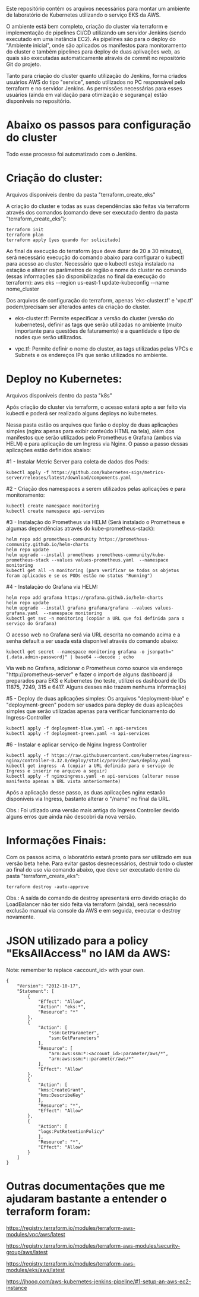 Este repositório contém os arquivos necessários para montar um ambiente de laboratório de Kubernetes utilizando o serviço EKS da AWS. 

O ambiente está bem completo, criação do cluster via terraform e implementação de pipelines CI/CD utilizando um servidor Jenkins (sendo executado em uma instância EC2). As pipelines são para o deploy do "Ambiente inicial", onde são aplicados os manifestos para monitoramento do cluster e também pipelines para deploy de duas aplivações web, as quais são executadas automaticamente através de commit no repositório Git do projeto.

Tanto para criação do cluster quanto utilização do Jenkins, forma criados usuários AWS do tipo "service", sendo utilizados no PC responsável pelo terraform e no servidor Jenkins. As permissões necessárias para esses usuários (ainda em validação para otimização e segurança) estão disponíveis no repositório.

# Abaixo os passos para configuração do cluster
Todo esse processo foi automatizado com o Jenkins.

# Criação do cluster:
Arquivos disponíveis dentro da pasta "terraform_create_eks"

A criação do cluster e todas as suas dependências são feitas via terraform através dos comandos (comando deve ser executado dentro da pasta "terraform_create_eks"):
    
    terraform init
    terraform plan
    terraform apply [yes quando for solicitado]

Ao final da execução do terraform (que deve durar de 20 a 30 minutos), será necessário execução do comando abaixo para configurar o kubectl para acesso ao cluster. Necessário que o kubectl esteja instalado na estação e alterar os parâmetros de região e nome do cluster no comando (essas informações são disponibilizadas no final da execução do terraform):
aws eks --region us-east-1 update-kubeconfig --name nome_cluster

Dos arquivos de configuração do terraform, apenas 'eks-cluster.tf' e 'vpc.tf' podem/precisam ser alterados antes da criação do cluster.

- eks-cluster.tf: Permite especificar a versão do cluster (versão do kubernetes), definir as tags que serão utilizadas no ambiente (muito importante para questões de faturamento) e a quantidade e tipo de nodes que serão utilizados.

- vpc.tf: Permite definir o nome do cluster, as tags utilizadas pelas VPCs e Subnets e os endereços IPs que serão utilizados no ambiente.

# Deploy no Kubernetes:
Arquivos disponíveis dentro da pasta "k8s"

Após criação do cluster via terraform, o acesso estará apto a ser feito via kubectl e poderá ser realizado alguns deploys no kubernetes.

Nessa pasta estão os arquivos que farão o deploy de duas aplicações simples (nginx apenas para exibir conteúdo HTML na tela), além dos manifestos que serão utilizados pelo Prometheus e Grafana (ambos via HELM) e para aplicação de um Ingress via Nginx. O passo a passo dessas aplicações estão definidos abaixo:

#1 - Instalar Metric Server para coleta de dados dos Pods:

    kubectl apply -f https://github.com/kubernetes-sigs/metrics-server/releases/latest/download/components.yaml

#2 - Criação dos namespaces a serem utilizados pelas aplicações e para monitoramento:

    kubectl create namespace monitoring
    kubectl create namespace api-services

#3 - Instalação do Prometheus via HELM (Será instalado o Prometheus e algumas dependências através do kube-prometheus-stack):

    helm repo add prometheus-community https://prometheus-community.github.io/helm-charts
    helm repo update
    helm upgrade --install prometheus prometheus-community/kube-prometheus-stack --values values-prometheus.yaml  --namespace monitoring
    kubectl get all -n monitoring (para verificar se todos os objetos foram aplicados e se os PODs estão no status "Running")

#4 - Instalação do Grafana via HELM:

    helm repo add grafana https://grafana.github.io/helm-charts
    helm repo update
    helm upgrade --install grafana grafana/grafana --values values-grafana.yaml  --namespace monitoring
    kubectl get svc -n monitoring (copiar a URL que foi definida para o serviço do Grafana)

O acesso web no Grafana será via URL descrita no comando acima e a senha default a ser usada está disponível através do comando abaixo:

    kubectl get secret --namespace monitoring grafana -o jsonpath="{.data.admin-password}" | base64 --decode ; echo

Via web no Grafana, adicionar o Prometheus como source via endereço "http://prometheus-server" e fazer o import de alguns dashboard já preparados para EKS e Kubernetes (no teste, utilizei os dashboard de IDs 11875, 7249, 315 e 6417. Alguns desses não trazem nenhuma informação)

#5 - Deploy de duas aplicações simples:
Os arquivos "deployment-blue" e "deployment-green" podem ser usados para deploy de duas aplicações simples que serão utilizadas apenas para verificar funcionamento do Ingress-Controller

    kubectl apply -f deployment-blue.yaml -n api-services
    kubectl apply -f deployment-green.yaml -n api-services

#6 - Instalar e aplicar serviço de Nginx Ingress Controller

    kubectl apply -f https://raw.githubusercontent.com/kubernetes/ingress-nginx/controller-0.32.0/deploy/static/provider/aws/deploy.yaml
    kubectl get ingress -A (copiar a URL definida para o serviço de Ingress e inserir no arquivo a seguir)
    kubectl apply -f nginxingress.yaml -n api-services (alterar nesse manifesto apenas a URL vista anteriormente)

Após a aplicação desse passo, as duas aplicações nginx estarão disponíveis via Ingress, bastanto alterar o "/name" no final da URL.

Obs.: Foi utlizado uma versão mais antiga do Ingress Controller devido alguns erros que ainda não descobri da nova versão.

# Informações Finais:

Com os passos acima, o laboratório estará pronto para ser utilizado em sua versão beta hehe.
Para evitar gastos desnecessários, destruir todo o cluster ao final do uso via comando abaixo, que deve ser executado dentro da pasta "terraform_create_eks":

    terraform destroy -auto-approve

Obs.: A saída do comando de destroy apresentará erro devido criação do LoadBalancer não ter sido feita via terraform (ainda), será necessário exclusão manual via console da AWS e em seguida, executar o destroy novamente.

# JSON utilizado para a policy "EksAllAccess" no IAM da AWS:

Note: remember to replace <account_id> with your own.

    {
        "Version": "2012-10-17",
        "Statement": [
            {
                "Effect": "Allow",
                "Action": "eks:*",
                "Resource": "*"
            },
            {
                "Action": [
                    "ssm:GetParameter",
                    "ssm:GetParameters"
                ],
                "Resource": [
                    "arn:aws:ssm:*:<account_id>:parameter/aws/*",
                    "arn:aws:ssm:*::parameter/aws/*"
                ],
                "Effect": "Allow"
            },
            {
                "Action": [
                "kms:CreateGrant",
                "kms:DescribeKey"
                ],
                "Resource": "*",
                "Effect": "Allow"
            },
            {
                "Action": [
                "logs:PutRetentionPolicy"
                ],
                "Resource": "*",
                "Effect": "Allow"
            }        
        ]
    }

# Outras documentações que me ajudaram bastante a entender o terraform foram:

https://registry.terraform.io/modules/terraform-aws-modules/vpc/aws/latest

https://registry.terraform.io/modules/terraform-aws-modules/security-group/aws/latest

https://registry.terraform.io/modules/terraform-aws-modules/eks/aws/latest

https://jhooq.com/aws-kubernetes-jenkins-pipeline/#1-setup-an-aws-ec2-instance
